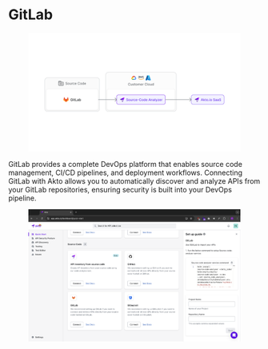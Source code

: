 # GitLab

<figure><img src="../../.gitbook/assets/image (87).png" alt=""><figcaption></figcaption></figure>

GitLab provides a complete DevOps platform that enables source code management, CI/CD pipelines, and deployment workflows. Connecting GitLab with Akto allows you to automatically discover and analyze APIs from your GitLab repositories, ensuring security is built into your DevOps pipeline.

<figure><img src="../../.gitbook/assets/image (4) (1) (1) (1) (1) (1).png" alt=""><figcaption></figcaption></figure>
